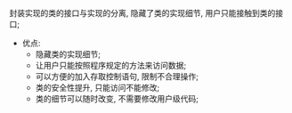 封装实现的类的接口与实现的分离, 隐藏了类的实现细节, 用户只能接触到类的接口;  
- 优点:
    - 隐藏类的实现细节;
    - 让用户只能按照程序规定的方法来访问数据;
    - 可以方便的加入存取控制语句, 限制不合理操作;
    - 类的安全性提升, 只能访问不能修改;
    - 类的细节可以随时改变, 不需要修改用户级代码;
